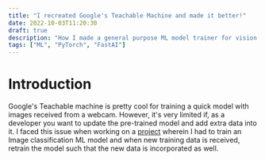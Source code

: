 ```yaml
---
title: "I recreated Google's Teachable Machine and made it better!"
date: 2022-10-03T11:20:30
draft: true
description: "How I made a general purpose ML model trainer for vision data"
tags: ["ML", "PyTorch", "FastAI"]
---
```


# Introduction

Google's Teachable machine is pretty cool for training a quick model with images received from a webcam. However, it's very limited if, as a developer you want to update the pre-trained model and add extra data into it. I faced this issue when working on a [project](memoria) wherein I had to train an Image classification ML model and when new training data is received, retrain the model such that the new data is incorporated as well.

##
